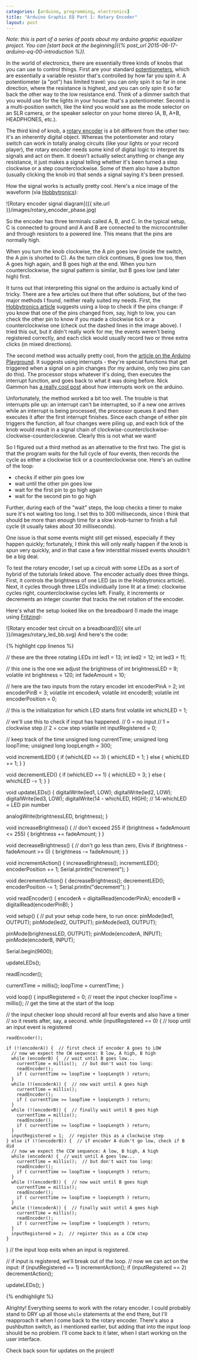 ```yaml
---
categories: [arduino, programming, electronics]
title: "Arduino Graphic EQ Part 1: Rotary Encoder"
layout: post
---
```


*Note: this is part of a series of posts about my arduino graphic equalizer project. You can [start back at the beginning]({% post_url 2015-06-17-arduino-eq-00-introduction %}).*

In the world of electronics, there are essentially three kinds of knobs that you can use to control things. First are your standard [potentiometers](https://en.wikipedia.org/wiki/Potentiometer), which are essentially a variable resistor that's controlled by how far you spin it. A potentiometer (a "pot") has limited travel: you can only spin it so far in one direction, where the resistance is highest, and you can only spin it so far back the other way to the low resistance end. Think of a dimmer switch that you would use for the lights in your house: that's a potentiometer. Second is a multi-position switch, like the kind you would see as the mode selector on an SLR camera, or the speaker selector on your home stereo (A, B, A+B, HEADPHONES, etc.).

The third kind of knob, a [rotary encoder](https://en.wikipedia.org/wiki/Rotary_encoder) is a bit different from the other two: it's an inherently digital object. Whereas the potentiometer and rotary switch can work in totally analog circuits (like your lights or your record player), the rotary encoder needs some kind of digital logic to interpret its signals and act on them. It doesn't actually select anything or change any resistance, it just makes a signal telling whether it's been turned a step clockwise or a step counterclockwise. Some of them also have a button (usually clicking the knob in) that sends a signal saying it's been pressed.

How the signal works is actually pretty cool. Here's a nice image of the waveform (via [Hobbytronics](http://www.hobbytronics.co.uk/rotary-encoder-tutorial)):

![Rotary encoder signal diagram]({{ site.url }}/images/rotary_encoder_phase.jpg)

So the encoder has three terminals called A, B, and C. In the typical setup, C is connected to ground and A and B are connected to the microcontroller and through resistors to a powered line. This means that the pins are normally high.

When you turn the knob clockwise, the A pin goes low (inside the switch, the A pin is shorted to C). As the turn click continues, B goes low too, then A goes high again, and B goes high at the end. When you turn counterclockwise, the signal pattern is similar, but B goes low (and later high) first.

It turns out that interpreting this signal on the arduino is actually kind of tricky. There are a few articles out there that offer solutions, but of the two major methods I found, neither really suited my needs. First, the [Hobbytronics article](http://www.hobbytronics.co.uk/rotary-encoder-tutorial) suggests using a loop to check if the pins change: if you know that one of the pins changed from, say, high to low, you can check the other pin to know if you made a clockwise tick or a counterclockwise one (check out the dashed lines in the image above). I tried this out, but it didn't really work for me; the events weren't being registered correctly, and each click would usually record two or three extra clicks (in mixed directions).

The second method was actually pretty cool, from the [article on the Arduino Playground](http://playground.arduino.cc/Main/RotaryEncoders). It suggests using interrupts - they're special functions that get triggered when a signal on a pin changes (for my arduino, only two pins can do this). The processor stops whatever it's doing, then executes the interrupt function, and goes back to what it was doing before. Nick Gammon has [a really cool post](http://gammon.com.au/interrupts) about how interrupts work on the arduino.

Unfortunately, the method worked a bit too well. The trouble is that interrupts pile up: an interrupt can't be interrupted, so if a new one arrives while an interrupt is being processed, the processor queues it and then executes it after the first interrupt finishes. Since each change of either pin triggers the function, all four changes were piling up, and each tick of the knob would result in a signal chain of clockwise-counterclockwise-clockwise-counterclockwise. Clearly this is not what we want!

So I figured out a third method as an alternative to the first two. The gist is that the program waits for the full cycle of four events, then records the cycle as either a clockwise tick or a counterclockwise one. Here's an outline of the loop:

- checks if either pin goes low
- wait until the other pin goes low
- wait for the first pin to go high again
- wait for the second pin to go high

Further, during each of the "wait" steps, the loop checks a timer to make sure it's not waiting too long. I set this to 300 milliseconds, since I think that should be more than enough time for a slow knob-turner to finish a full cycle (it usually takes about 30 milliseconds).

One issue is that some events might still get missed, especially if they happen quickly; fortunately, I think this will only really happen if the knob is spun very quickly, and in that case a few interstitial missed events shouldn't be a big deal.

To test the rotary encoder, I set up a circuit with some LEDs as a sort of hybrid of the tutorials linked above. The encoder actually does three things. First, it controls the brightness of one LED (as in the Hobbytronics article). Next, it cycles through three LEDs individually (one lit at a time): clockwise cycles right, counterclockwise cycles left. Finally, it increments or decrements an integer counter that tracks the net rotation of the encoder.

Here's what the setup looked like on the breadboard (I made the image using [Fritzing](http://fritzing.org/home/)):

![Rotary encoder test circuit on a breadboard]({{ site.url }}/images/rotary_led_bb.svg)
And here's the code:

{% highlight cpp linenos %}

// these are the three rotating LEDs
int led1 = 13;
int led2 = 12;
int led3 = 11;

// this one is the one we adjust the brightness of
int brightnessLED = 9;
volatile int brightness = 120;
int fadeAmount = 10;

// here are the two inputs from the rotary encoder
int encoderPinA = 2;
int encoderPinB = 3;
volatile int encoderA;
volatile int encoderB;
volatile int encoderPosition = 0;

// this is the initialization for which LED starts first
volatile int whichLED = 1;

// we'll use this to check if input has happened.
// 0 = no input
// 1 = clockwise step
// 2 = ccw step
volatile int inputRegistered = 0;

// keep track of the time
unsigned long currentTime;
unsigned long loopTime;
unsigned long loopLength = 300;






void incrementLED() {
  if (whichLED == 3) {
    whichLED = 1;
  } else {
    whichLED += 1;
  }
}

void decrementLED() {
  if (whichLED == 1) {
    whichLED = 3;
  } else {
    whichLED -= 1;
  }
}

void updateLEDs() {
  digitalWrite(led1, LOW);
  digitalWrite(led2, LOW);
  digitalWrite(led3, LOW);
  digitalWrite(14 - whichLED, HIGH);  // 14-whichLED = LED pin number

  analogWrite(brightnessLED, brightness);
}

void increaseBrightness() {
  // don't exceed 255
  if (brightness + fadeAmount <= 255) {
    brightness += fadeAmount;
  }
}

void decreaseBrightness() {
  // don't go less than zero, Elvis
  if (brightness - fadeAmount >= 0) {
    brightness -= fadeAmount;
  }
}

void incrementAction() {
  increaseBrightness();
  incrementLED();
  encoderPosition += 1;
  Serial.println("increment");
}

void decrementAction() {
  decreaseBrightness();
  decrementLED();
  encoderPosition -= 1;
  Serial.println("decrement");
}

void readEncoder() {
  encoderA = digitalRead(encoderPinA);
  encoderB = digitalRead(encoderPinB);
}



void setup() {
  // put your setup code here, to run once:
  pinMode(led1, OUTPUT);
  pinMode(led2, OUTPUT);
  pinMode(led3, OUTPUT);

  pinMode(brightnessLED, OUTPUT);
  pinMode(encoderA, INPUT);
  pinMode(encoderB, INPUT);

  Serial.begin(9600);

  updateLEDs();

  readEncoder();

  currentTime = millis();
  loopTime = currentTime;
}

void loop() {
  inputRegistered = 0;      // reset the input checker
  loopTime = millis();   // get the time at the start of the loop

  // the input checker loop should record all four events and also have a timer
  // so it resets after, say, a second.
  while (inputRegistered == 0) {   // loop until an input event is registered
    
    readEncoder();
  
    if (!(encoderA)) {  // first check if encoder A goes to LOW
      // now we expect the CW sequence: B low, A high, B high
      while (encoderB) {  // wait until B goes low...
        currentTime = millis();  // but don't wait too long:
        readEncoder();
        if ( currentTime >= loopTime + loopLength ) return;
      }
      while (!(encoderA)) {  // now wait until A goes high
        currentTime = millis();
        readEncoder();
        if ( currentTime >= loopTime + loopLength ) return;
      }
      while (!(encoderB)) {  // finally wait until B goes high
        currentTime = millis();
        readEncoder();
        if ( currentTime >= loopTime + loopLength ) return;
      }
      inputRegistered = 1;  // register this as a clockwise step
    } else if (!(encoderB)) {  // if encoder A didn't go low, check if B did
      // now we expect the CCW sequence: A low, B high, A high
      while (encoderA) {  // wait until A goes low...
        currentTime = millis();  // but don't wait too long:
        readEncoder();
        if ( currentTime >= loopTime + loopLength ) return;
      }
      while (!(encoderB)) {  // now wait until B goes high
        currentTime = millis();
        readEncoder();
        if ( currentTime >= loopTime + loopLength ) return;
      }
      while (!(encoderA)) {  // finally wait until A goes high
        currentTime = millis();
        readEncoder();
        if ( currentTime >= loopTime + loopLength ) return;
      }
      inputRegistered = 2;  // register this as a CCW step
    }
  }  // the input loop exits when an input is registered.

  // if input is registered, we'll break out of the loop.
  // now we can act on the input:
  if (inputRegistered == 1) incrementAction();
  if (inputRegistered == 2) decrementAction();
  
  updateLEDs();
}

{% endhighlight %}

Alrighty! Everything seems to work with the rotary encoder. I could probably stand to DRY up all those `while` statements at the end there, but I'll reapproach it when I come back to the rotary encoder. There's also a pushbutton switch, as I mentioned earlier, but adding that into the input loop should be no problem. I'll come back to it later, when I start working on the user interface.

Check back soon for updates on the project!